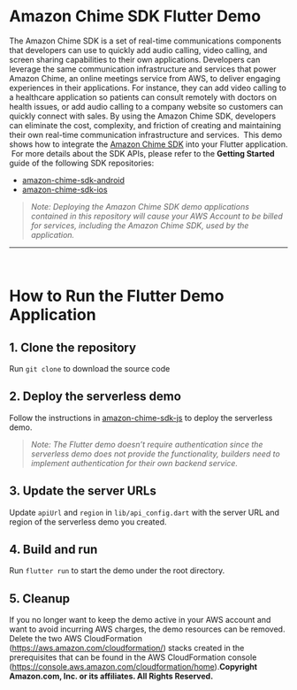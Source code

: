 # Amazon Chime SDK Flutter Demo
The Amazon Chime SDK is a set of real-time communications components that developers can use to quickly add audio calling, video calling, and screen sharing capabilities to their own applications. Developers can leverage the same communication infrastructure and services that power Amazon Chime, an online meetings service from AWS, to deliver engaging experiences in their applications. For instance, they can add video calling to a healthcare application so patients can consult remotely with doctors on health issues, or add audio calling to a company website so customers can quickly connect with sales. By using the Amazon Chime SDK, developers can eliminate the cost, complexity, and friction of creating and maintaining their own real-time communication infrastructure and services.
​
This demo shows how to integrate the [Amazon Chime SDK](https://aws.amazon.com/blogs/business-productivity/amazon-chime-sdks-ios-android/) into your Flutter application.
​
For more details about the SDK APIs, please refer to the **Getting Started** guide of the following SDK repositories:
* [amazon-chime-sdk-android](https://github.com/aws/amazon-chime-sdk-android/blob/master/guides/01_Getting_Started.md)
* [amazon-chime-sdk-ios](https://github.com/aws/amazon-chime-sdk-ios/blob/master/guides/01_Getting_Started.md)
​
> *Note: Deploying the Amazon Chime SDK demo applications contained in this repository will cause your AWS Account to be billed for services, including the Amazon Chime SDK, used by the application.*
---
​
# How to Run the Flutter Demo Application​
## 1. Clone the repository
Run `git clone` to download the source code

## 2. Deploy the serverless demo
Follow the instructions in [amazon-chime-sdk-js](https://github.com/aws/amazon-chime-sdk-js/tree/master/demos/serverless) to deploy the serverless demo.
> *Note: The Flutter demo doesn’t require authentication since the serverless demo does not provide the functionality, builders need to implement authentication for their own backend service.*

## 3. Update the server URLs
Update `apiUrl` and `region` in `lib/api_config.dart` with the server URL and region of the serverless demo you created.
## 4. Build and run
Run `flutter run` to start the demo under the root directory.
## 5. Cleanup
If you no longer want to keep the demo active in your AWS account and want to avoid incurring AWS charges, the demo resources can be removed. Delete the two AWS CloudFormation (https://aws.amazon.com/cloudformation/) stacks created in the prerequisites that can be found in the AWS CloudFormation console (https://console.aws.amazon.com/cloudformation/home).
​
**Copyright Amazon.com, Inc. or its affiliates. All Rights Reserved.**
